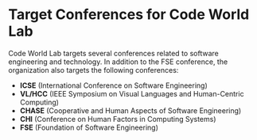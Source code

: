 # Target Conferences for Code World Lab

Code World Lab targets several conferences related to software engineering and technology. In addition to the FSE conference, the organization also targets the following conferences:

- **ICSE** (International Conference on Software Engineering)
- **VL/HCC** (IEEE Symposium on Visual Languages and Human-Centric Computing)
- **CHASE** (Cooperative and Human Aspects of Software Engineering)
- **CHI** (Conference on Human Factors in Computing Systems)
- **FSE** (Foundation of Software Engineering)